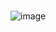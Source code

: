 ### 
![image](https://github.com/Bibika87/Bibika87/assets/135131752/7c3de7f9-92b3-4b78-96eb-e24110fbd228)
